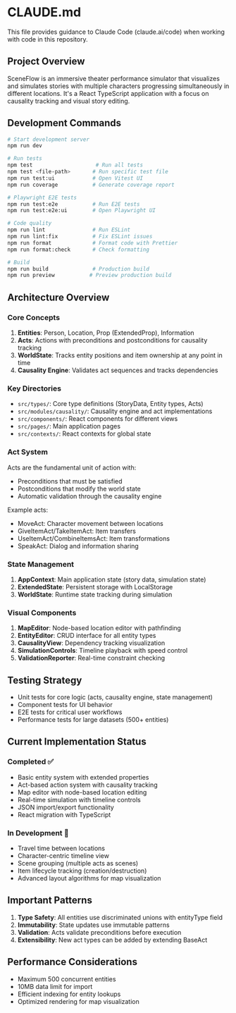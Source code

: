 # CLAUDE.md

This file provides guidance to Claude Code (claude.ai/code) when working with code in this repository.

## Project Overview

SceneFlow is an immersive theater performance simulator that visualizes and simulates stories with multiple characters progressing simultaneously in different locations. It's a React TypeScript application with a focus on causality tracking and visual story editing.

## Development Commands

```bash
# Start development server
npm run dev

# Run tests
npm test                    # Run all tests
npm test <file-path>       # Run specific test file
npm run test:ui            # Open Vitest UI
npm run coverage           # Generate coverage report

# Playwright E2E tests
npm run test:e2e           # Run E2E tests
npm run test:e2e:ui        # Open Playwright UI

# Code quality
npm run lint               # Run ESLint
npm run lint:fix           # Fix ESLint issues
npm run format             # Format code with Prettier
npm run format:check       # Check formatting

# Build
npm run build              # Production build
npm run preview           # Preview production build
```

## Architecture Overview

### Core Concepts

1. **Entities**: Person, Location, Prop (ExtendedProp), Information
2. **Acts**: Actions with preconditions and postconditions for causality tracking
3. **WorldState**: Tracks entity positions and item ownership at any point in time
4. **Causality Engine**: Validates act sequences and tracks dependencies

### Key Directories

- `src/types/`: Core type definitions (StoryData, Entity types, Acts)
- `src/modules/causality/`: Causality engine and act implementations
- `src/components/`: React components for different views
- `src/pages/`: Main application pages
- `src/contexts/`: React contexts for global state

### Act System

Acts are the fundamental unit of action with:
- Preconditions that must be satisfied
- Postconditions that modify the world state
- Automatic validation through the causality engine

Example acts:
- MoveAct: Character movement between locations
- GiveItemAct/TakeItemAct: Item transfers
- UseItemAct/CombineItemsAct: Item transformations
- SpeakAct: Dialog and information sharing

### State Management

1. **AppContext**: Main application state (story data, simulation state)
2. **ExtendedState**: Persistent storage with LocalStorage
3. **WorldState**: Runtime state tracking during simulation

### Visual Components

1. **MapEditor**: Node-based location editor with pathfinding
2. **EntityEditor**: CRUD interface for all entity types
3. **CausalityView**: Dependency tracking visualization
4. **SimulationControls**: Timeline playback with speed control
5. **ValidationReporter**: Real-time constraint checking

## Testing Strategy

- Unit tests for core logic (acts, causality engine, state management)
- Component tests for UI behavior
- E2E tests for critical user workflows
- Performance tests for large datasets (500+ entities)

## Current Implementation Status

### Completed ✅
- Basic entity system with extended properties
- Act-based action system with causality tracking
- Map editor with node-based location editing
- Real-time simulation with timeline controls
- JSON import/export functionality
- React migration with TypeScript

### In Development 🔲
- Travel time between locations
- Character-centric timeline view
- Scene grouping (multiple acts as scenes)
- Item lifecycle tracking (creation/destruction)
- Advanced layout algorithms for map visualization

## Important Patterns

1. **Type Safety**: All entities use discriminated unions with entityType field
2. **Immutability**: State updates use immutable patterns
3. **Validation**: Acts validate preconditions before execution
4. **Extensibility**: New act types can be added by extending BaseAct

## Performance Considerations

- Maximum 500 concurrent entities
- 10MB data limit for import
- Efficient indexing for entity lookups
- Optimized rendering for map visualization